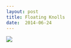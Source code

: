 ```yaml
---
layout: post
title: Floating Knolls
date:  2014-06-24
---
```


![](https://c1.staticflickr.com/3/2908/14313522757_a7189b8936_z_d.jpg)